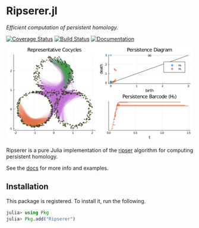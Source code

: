 # Ripserer.jl

_Efficient computation of persistent homology._

[![Coverage Status](https://coveralls.io/repos/github/mtsch/Ripserer.jl/badge.svg?branch=master)](https://coveralls.io/github/mtsch/Ripserer.jl?branch=master)
[![Build Status](https://travis-ci.org/mtsch/Ripserer.jl.svg?branch=master)](https://travis-ci.org/mtsch/Ripserer.jl)
[![Documentation](https://img.shields.io/badge/docs-latest-blue.svg)](https://mtsch.github.io/Ripserer.jl/dev)

![](docs/src/assets/title_plot.svg)

Ripserer is a pure Julia implementation of the [ripser](https://github.com/Ripser/ripser)
algorithm for computing persistent homology.

See the [docs](https://mtsch.github.io/Ripserer.jl/dev) for more info and examples.

## Installation

This package is registered. To install it, run the following.

```julia
julia> using Pkg
julia> Pkg.add("Ripserer")
```

